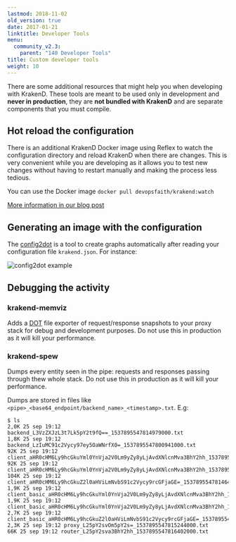 ```yaml
---
lastmod: 2018-11-02
old_version: true
date: 2017-01-21
linktitle: Developer Tools
menu:
  community_v2.3:
    parent: "140 Developer Tools"
title: Custom developer tools
weight: 10
---
```


There are some additional resources that might help you when developing with KrakenD. These tools are meant to be used only in development and **never in production**, they are **not bundled with KrakenD** and are separate components that you must compile.

## Hot reload the configuration
There is an additional KrakenD Docker image using Reflex to watch the configuration directory and reload KrakenD when there are changes. This is very convenient while you are developing as it allows you to test new changes without having to restart manually and making the process less tedious.

You can use the Docker image `docker pull devopsfaith/krakend:watch`

[More information in our blog post](/blog/reloading-the-krakend-configuration/)

## Generating an image with the configuration
The [config2dot](https://github.com/krakendio/krakend-config2dot) is a tool to create graphs automatically after reading your configuration file `krakend.json`. For instance:

![config2dot example](/images/documentation/config2dot.png)

## Debugging the activity
### krakend-memviz
Adds a [DOT](https://en.wikipedia.org/wiki/DOT_(graph_description_language)) file exporter of request/response snapshots to your proxy stack for debug and development purposes. Do not use this in production as it will kill your performance.


### krakend-spew
Dumps every entity seen in the pipe: requests and responses passing through thew whole stack. Do not use this in production as it will kill your performance.

Dumps are stored in files like `<pipe>_<base64_endpoint/backend_name>_<timestamp>.txt`. E.g:

    $ ls
    2,0K 25 sep 19:12 backend_L3VzZXJzL3t7Lk5pY2t9fQ==_1537895547814979000.txt
    1,8K 25 sep 19:12 backend_LzIuMC91c2Vycy97ey5OaWNrfX0=_1537895547800941000.txt
    92K 25 sep 19:12 client_aHR0cHM6Ly9hcGkuYml0YnVja2V0Lm9yZy8yLjAvdXNlcnMva3BhY2hh_1537895547798571000.txt
    92K 25 sep 19:12 client_aHR0cHM6Ly9hcGkuYml0YnVja2V0Lm9yZy8yLjAvdXNlcnMva3BhY2hh_1537895547800824000.txt
    104K 25 sep 19:12 client_aHR0cHM6Ly9hcGkuZ2l0aHViLmNvbS91c2Vycy9rcGFjaGE=_1537895547814647000.txt
    1,9K 25 sep 19:12 client_basic_aHR0cHM6Ly9hcGkuYml0YnVja2V0Lm9yZy8yLjAvdXNlcnMva3BhY2hh_1537895547796264000.txt
    1,9K 25 sep 19:12 client_basic_aHR0cHM6Ly9hcGkuYml0YnVja2V0Lm9yZy8yLjAvdXNlcnMva3BhY2hh_1537895547798755000.txt
    2,7K 25 sep 19:12 client_basic_aHR0cHM6Ly9hcGkuZ2l0aHViLmNvbS91c2Vycy9rcGFjaGE=_1537895547812621000.txt
    2,3K 25 sep 19:12 proxy_L25pY2svOm5pY2s=_1537895547815244000.txt
    66K 25 sep 19:12 router_L25pY2sva3BhY2hh_1537895547816402000.txt